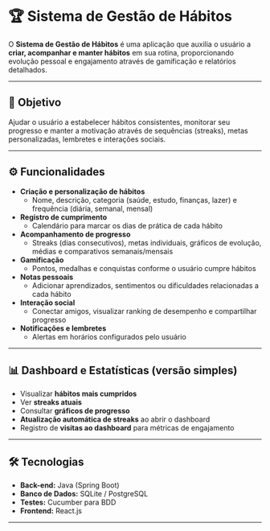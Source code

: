 # 🏆 Sistema de Gestão de Hábitos

O **Sistema de Gestão de Hábitos** é uma aplicação que auxilia o usuário a **criar, acompanhar e manter hábitos** em sua rotina, proporcionando evolução pessoal e engajamento através de gamificação e relatórios detalhados.

---

## 🎯 Objetivo
Ajudar o usuário a estabelecer hábitos consistentes, monitorar seu progresso e manter a motivação através de sequências (streaks), metas personalizadas, lembretes e interações sociais.

---

## ⚙ Funcionalidades

- **Criação e personalização de hábitos**  
  - Nome, descrição, categoria (saúde, estudo, finanças, lazer) e frequência (diária, semanal, mensal)
- **Registro de cumprimento**  
  - Calendário para marcar os dias de prática de cada hábito
- **Acompanhamento de progresso**  
  - Streaks (dias consecutivos), metas individuais, gráficos de evolução, médias e comparativos semanais/mensais
- **Gamificação**  
  - Pontos, medalhas e conquistas conforme o usuário cumpre hábitos
- **Notas pessoais**  
  - Adicionar aprendizados, sentimentos ou dificuldades relacionadas a cada hábito
- **Interação social**  
  - Conectar amigos, visualizar ranking de desempenho e compartilhar progresso
- **Notificações e lembretes**  
  - Alertas em horários configurados pelo usuário

---

## 📊 Dashboard e Estatísticas (versão simples)

- Visualizar **hábitos mais cumpridos**  
- Ver **streaks atuais**  
- Consultar **gráficos de progresso**  
- **Atualização automática de streaks** ao abrir o dashboard  
- Registro de **visitas ao dashboard** para métricas de engajamento

---

## 🛠 Tecnologias

- **Back-end:** Java (Spring Boot)  
- **Banco de Dados:** SQLite / PostgreSQL  
- **Testes:** Cucumber para BDD  
- **Frontend:** React.js 

---
